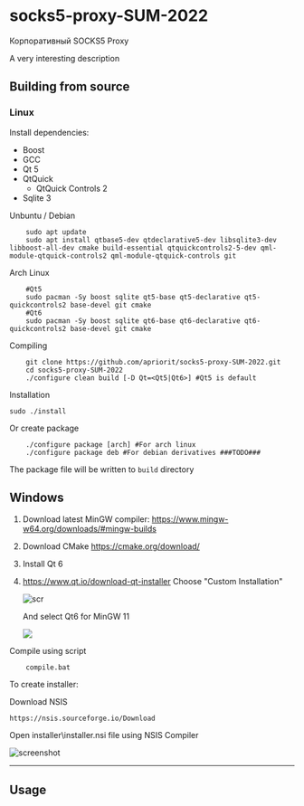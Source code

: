 # socks5-proxy-SUM-2022
Корпоративный SOCKS5 Proxy

A very interesting description

## Building from source

### Linux 
Install dependencies: 
- Boost
- GCC 
- Qt 5
- QtQuick
	- QtQuick Controls 2
- Sqlite 3

Unbuntu / Debian
```
    sudo apt update
    sudo apt install qtbase5-dev qtdeclarative5-dev libsqlite3-dev libboost-all-dev cmake build-essential qtquickcontrols2-5-dev qml-module-qtquick-controls2 qml-module-qtquick-controls git
```

Arch Linux

```
    #Qt5
    sudo pacman -Sy boost sqlite qt5-base qt5-declarative qt5-quickcontrols2 base-devel git cmake
    #Qt6
    sudo pacman -Sy boost sqlite qt6-base qt6-declarative qt6-quickcontrols2 base-devel git cmake
```

Compiling
```
    git clone https://github.com/apriorit/socks5-proxy-SUM-2022.git
    cd socks5-proxy-SUM-2022
    ./configure clean build [-D Qt=<Qt5|Qt6>] #Qt5 is default
```

Installation

`sudo ./install`

Or create package
```
    ./configure package [arch] #For arch linux
    ./configure package deb #For debian derivatives ###TODO###
```

The package file will be written to `build` directory

## Windows
1. Download latest MinGW compiler: 
    https://www.mingw-w64.org/downloads/#mingw-builds
2. Download CMake
    https://cmake.org/download/
3. Install Qt 6
4. 
    https://www.qt.io/download-qt-installer 
    Choose "Custom Installation"
    
    ![scr](https://imgur.com/J6C2sfd.png)
    
    And select Qt6 for MinGW 11
    
    ![](https://imgur.com/j58pYoe.png)
    
Compile using script
```
    compile.bat
```

To create installer:

Download NSIS 

    https://nsis.sourceforge.io/Download
    
Open installer\\installer.nsi file using NSIS Compiler

![screenshot](https://imgur.com/X6sa19x.png)

---
## Usage

